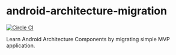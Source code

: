 # android-architecture-migration

[![Circle CI](https://circleci.com/gh/plnice/android-architecture-migration.svg?style=shield&circle-token=18fcce63a9724a2b8de8d62ea029b3d727afe0ac)](https://circleci.com/gh/plnice/android-architecture-migration)

Learn Android Architecture Components by migrating simple MVP application.
